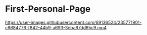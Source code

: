 # First-Personal-Page

https://user-images.githubusercontent.com/69136524/235771901-c6684776-f842-44b9-a693-3eba67dd85c9.mp4


